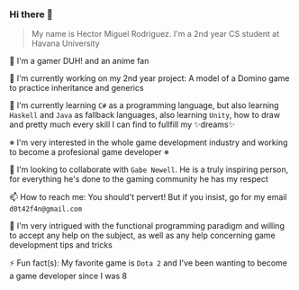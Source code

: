 ### Hi there 👋

> My name is Hector Miguel Rodriguez. 
> I'm a 2nd year CS student at Havana University

🤙 I'm a gamer DUH! and an anime fan

🔭 I'm currently working on my 2nd year project: A model of a Domino game to practice inheritance and generics

🌱 I'm currently learning `C#` as a programming language, but also learning `Haskell` and `Java` as fallback languages, also learning `Unity`, how to draw and pretty much every skill I can find to fullfill my ✨dreams✨

※ I'm very interested in the whole game development industry and working to become a profesional game developer ※

👯 I'm looking to collaborate with `Gabe Newell`. He is a truly inspiring person, for everything he's done to the gaming community he has my respect

📫 How to reach me: You should't pervert! But if you insist, go for my email `d0t42f4n@gmail.com`

🤔 I'm very intrigued with the functional programming paradigm and willing to accept any help on the subject, as well as any help concerning game development tips and tricks

⚡ Fun fact(s): My favorite game is `Dota 2` and I've been wanting to become a game developer since I was 8
